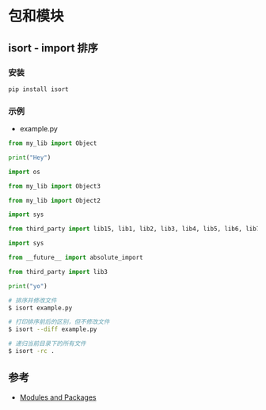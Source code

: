 # 包和模块

## isort - import 排序

### 安装

```sh
pip install isort
```

### 示例

* example.py

```python
from my_lib import Object

print("Hey")

import os

from my_lib import Object3

from my_lib import Object2

import sys

from third_party import lib15, lib1, lib2, lib3, lib4, lib5, lib6, lib7, lib8, lib9, lib10, lib11, lib12, lib13, lib14

import sys

from __future__ import absolute_import

from third_party import lib3

print("yo")
```

```sh
# 排序并修改文件
$ isort example.py

# 打印排序前后的区别，但不修改文件
$ isort --diff example.py

# 递归当前目录下的所有文件
$ isort -rc .
```

## 参考

* [Modules and Packages](https://www.learnpython.org/en/Modules_and_Packages)